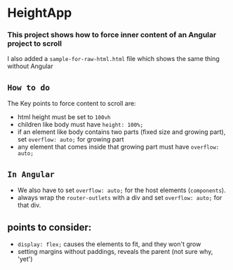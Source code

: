 # HeightApp

### This project shows how to force inner content of an Angular project to scroll

I also added a `sample-for-raw-html.html` file which shows the same thing without Angular

## `How to do`

The Key points to force content to scroll are:
- html height must be set to `100vh`
- children like body must have `height: 100%;`
- if an element like body contains two parts (fixed size and growing part), set `overflow: auto;` for growing part
- any element that comes inside that growing part must have `overflow: auto;`

## `In Angular`

- We also have to set `overflow: auto;` for the host elements (`components`).
- always wrap the `router-outlets` with a div and set `overflow: auto;` for that div.


## points to consider:
- `display: flex;` causes the elements to fit, and they won't grow
- setting margins without paddings, reveals the parent (not sure why, 'yet')

